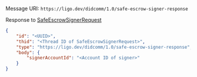 Message URI: `https://ligo.dev/didcomm/1.0/safe-escrow-signer-response`

Response to [SafeEscrowSignerRequest](./SafeEscrowSignerRequest)

```json
{
	"id": "<UUID>",
	"thid": "<Thread ID of SafeEscrowSignerRequest>",
    "type": "https://ligo.dev/didcomm/1.0/safe-escrow-signer-response",
    "body": {
	    "signerAccountId": "<Account ID of signer>"
    }
}
```